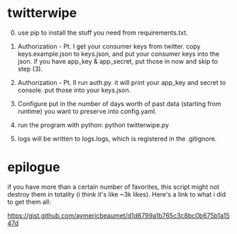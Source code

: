 # twitterwipe
0) use pip to install the stuff you need from requirements.txt.

1) Authorization - Pt. I
get your consumer keys from twitter. copy keys.example.json to keys.json, and put your consumer keys into the json.
if you have app_key & app_secret, put those in now and skip to step (3).

2) Authorization - Pt. II
run auth.py. it will print your app_key and secret to console. put those into your keys.json.

3) Configure
put in the number of days worth of past data (starting from runtime) you want to preserve into config.yaml.

4) run the program with python:
python twitterwipe.py

5) logs will be written to logs.logs, which is registered in the .gitignore.

# epilogue
if you have more than a certain number of favorites, this script might not destroy them in totality (i think it's like ~3k likes). Here's a link to what i did to get them all:

https://gist.github.com/aymericbeaumet/d1d6799a1b765c3c8bc0b675b1a1547d
